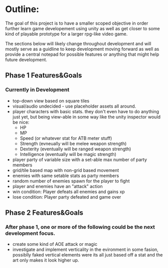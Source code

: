# Outline:
The goal of this project is to have a smaller scoped objective in order further learn game developement using unity as well as get closer to some kind of playable prototype for a larger rpg-like video game.

The sections below will likely change throughout development and will mostly serve as a guidline to keep development moving forward as well as provide a central notepad for possible features or anything that might help future development.

## Phase 1 Features&Goals
### Currently in Development
- top-down view based on square tiles
- visual/audio undecided - use placeholder assets all around.
- player characters with basic stats. they don't even have to do anything just yet, but being view-able in some way like the unity inspector would be nice:
  - HP
  - MP
  - Speed (or whatever stat for ATB meter stuff)
  - Strength (evneually will be melee weapon strength)
  - Dexterity (eventually will be ranged weapon strength)
  - Intelligence (eventually will be magic strength)
- player party of variable size with a set-able max number of party members
- grid/tile based map with non-grid based movement
- enemies with same setable stats as party members
- random number of enemies spawn for the player to fight
- player and enemies have an "attack" action
- win condition: Player defeats all enemies and gains xp
- lose condition: Player party defeated and game over

## Phase 2 Features&Goals
### After phase 1, one or more of the following could be the next development focus.
- create some kind of AOE attack or magic
- investigate and implement verticality in the evironment in some fasion, possiblly faked vertical elements were its all just based off a stat and the art only makes it look higher up.